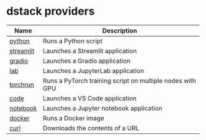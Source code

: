 # dstack providers

| Name                   | Description                                               |
|------------------------|-----------------------------------------------------------|
| [python](python)       | Runs a Python script                                      |
| [streamlit](streamlit) | Launches a Streamlit application                          |
| [gradio](gradio)       | Launches a Gradio application                             |
| [lab](lab)             | Launches a JupyterLab application                         |
| [torchrun](torchrun)   | Runs a PyTorch training script on multiple nodes with GPU |
| [code](code)           | Launches a VS Code application                            |
| [notebook](notebook)   | Launches a Jupyter notebook application                   |
| [docker](docker)       | Runs a Docker image                                       |
| [curl](curl)           | Downloads the contents of a URL                           |
